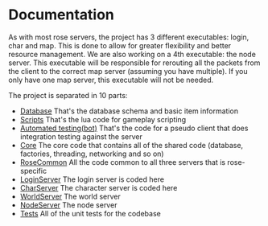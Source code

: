 # Documentation

As with most rose servers, the project has 3 different executables: login, char and map. This is done to allow for greater flexibility and better resource management.
We are also working on a 4th executable: the node server. This executable will be responsible for rerouting all the packets from the client to the correct map server (assuming you have multiple). If you only have one map server, this executable will not be needed.

The project is separated in 10 parts:
* [Database](Database/database.md) That's the database schema and basic item information
* [Scripts](Scripts/scripts.md) That's the lua code for gameplay scripting
* [Automated testing(bot)](src/bot/bot.md) That's the code for a pseudo client that does integration testing against the server
* [Core](src/core/core.md) The core code that contains all of the shared code (database, factories, threading, networking and so on)
* [RoseCommon](src/rosecommon/rosecommon.md) All the code common to all three servers that is rose-specific
* [LoginServer](src/login/login.md) The login server is coded here
* [CharServer](src/char/char.md) The character server is coded here
* [WorldServer](src/map/map.md) The world server
* [NodeServer](src/node/node.md) The node server
* [Tests](src/tests/tests.md) All of the unit tests for the codebase
